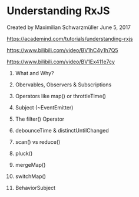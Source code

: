 # Understanding RxJS

Created by Maximilian Schwarzmüller
June 5, 2017

https://academind.com/tutorials/understanding-rxjs

https://www.bilibili.com/video/BV1hC4y1h7Q5

https://www.bilibili.com/video/BV1Ex411e7cy


1. What and Why?

2. Obervables, Observers & Subscriptions

3. Operators like map() or throttleTime()

4. Subject (~EventEmitter)

5. The filter() Operator

6. debounceTime & distinctUntilChanged

7. scan() vs reduce()

8. pluck()

9. mergeMap()

10. switchMap()

11. BehaviorSubject
